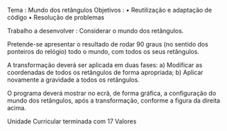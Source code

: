Tema : Mundo dos retângulos 
Objetivos : 
• Reutilização e adaptação de código 
• Resolução de problemas

Trabalho a desenvolver : 
Considerar o mundo dos retângulos.

Pretende-se apresentar o resultado de rodar 90 graus 
(no sentido dos ponteiros do relógio) todo o mundo, com todos os 
seus retângulos. 

A transformação deverá ser aplicada em duas fases: 
a) Modificar as coordenadas de todos os retângulos de forma 
apropriada; 
b) Aplicar novamente a gravidade a todos os retângulos. 

O programa deverá mostrar no ecrã, de forma gráfica, a configuração 
do mundo dos retângulos, após a transformação, conforme a figura 
da direita acima.

Unidade Curricular terminada com 17 Valores
